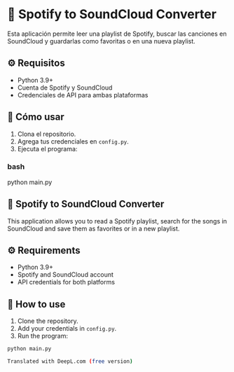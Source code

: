 # 🎵 Spotify to SoundCloud Converter

Esta aplicación permite leer una playlist de Spotify, buscar las canciones en SoundCloud y guardarlas como favoritas o en una nueva playlist.

## ⚙️ Requisitos

- Python 3.9+
- Cuenta de Spotify y SoundCloud
- Credenciales de API para ambas plataformas

## 🚀 Cómo usar

1. Clona el repositorio.
2. Agrega tus credenciales en `config.py`.
3. Ejecuta el programa:

### bash
python main.py


## 🎵 Spotify to SoundCloud Converter

This application allows you to read a Spotify playlist, search for the songs in SoundCloud and save them as favorites or in a new playlist.

## ⚙️ Requirements

- Python 3.9+
- Spotify and SoundCloud account
- API credentials for both platforms

## 🚀 How to use

1. Clone the repository.
2. Add your credentials in `config.py`.
3. Run the program:

````bash
python main.py

Translated with DeepL.com (free version)
